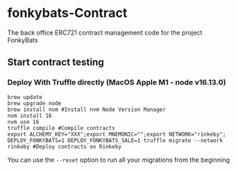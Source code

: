 # fonkybats-Contract
The back office ERC721 contract management code for the project FonkyBats

## Start contract testing
### Deploy With Truffle directly (MacOS Apple M1 - node v16.13.0)
```
brew update
brew upgrade node
brew install nvm #Install nvm Node Version Manager
nvm install 16
nvm use 16
truffle compile #Compile contracts
export ALCHEMY_KEY="XXX";export MNEMONIC="";export NETWORK="rinkeby"; DEPLOY_FONKYBATS=1 DEPLOY_FONKYBATS_SALE=1 truffle migrate --network rinkeby #Deploy contracts on Rinkeby
```

You can use the `--reset` option to run all your migrations from the beginning

